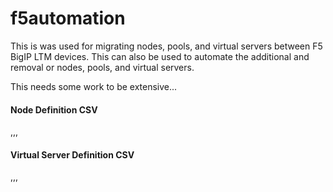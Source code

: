 f5automation
===============

This is was used for migrating nodes, pools, and virtual servers between F5 BigIP LTM devices. This can also be used to automate the additional and removal or nodes, pools, and virtual servers.

This needs some work to be extensive...

#### Node Definition CSV

<Node Name>,<Node IP>,<Pool to Create and Add Member To>,<Pool Member Port>

#### Virtual Server Definition CSV

<Virtual Server Name>,<Virtual Server IP Address>,<VS Port>,<Defaul Pool Name>
